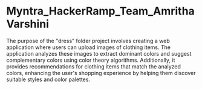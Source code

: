 # Myntra_HackerRamp_Team_AmrithaVarshini
The purpose of the "dress" folder project involves creating a web application where users can upload images of clothing items. The application analyzes these images to extract dominant colors and suggest complementary colors using color theory algorithms. Additionally, it provides recommendations for clothing items that match the analyzed colors, enhancing the user's shopping experience by helping them discover suitable styles and color palettes.
